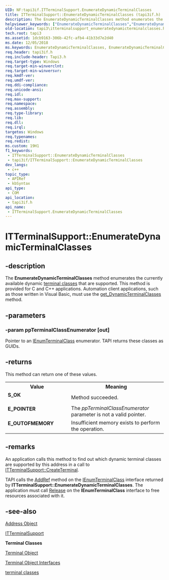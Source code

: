 ```yaml
---
UID: NF:tapi3if.ITTerminalSupport.EnumerateDynamicTerminalClasses
title: ITTerminalSupport::EnumerateDynamicTerminalClasses (tapi3if.h)
description: The EnumerateDynamicTerminalClasses method enumerates the currently available dynamic terminal classes that are supported.
helpviewer_keywords: ["EnumerateDynamicTerminalClasses","EnumerateDynamicTerminalClasses method [TAPI 2.2]","EnumerateDynamicTerminalClasses method [TAPI 2.2]","ITTerminalSupport interface","ITTerminalSupport interface [TAPI 2.2]","EnumerateDynamicTerminalClasses method","ITTerminalSupport.EnumerateDynamicTerminalClasses","ITTerminalSupport::EnumerateDynamicTerminalClasses","_tapi3_itterminalsupport_enumeratedynamicterminalclasses","tapi3.itterminalsupport_enumeratedynamicterminalclasses","tapi3if/ITTerminalSupport::EnumerateDynamicTerminalClasses"]
old-location: tapi3\itterminalsupport_enumeratedynamicterminalclasses.htm
tech.root: tapi3
ms.assetid: 1dcb9163-306b-42fc-afb4-41b33d7e2d40
ms.date: 12/05/2018
ms.keywords: EnumerateDynamicTerminalClasses, EnumerateDynamicTerminalClasses method [TAPI 2.2], EnumerateDynamicTerminalClasses method [TAPI 2.2],ITTerminalSupport interface, ITTerminalSupport interface [TAPI 2.2],EnumerateDynamicTerminalClasses method, ITTerminalSupport.EnumerateDynamicTerminalClasses, ITTerminalSupport::EnumerateDynamicTerminalClasses, _tapi3_itterminalsupport_enumeratedynamicterminalclasses, tapi3.itterminalsupport_enumeratedynamicterminalclasses, tapi3if/ITTerminalSupport::EnumerateDynamicTerminalClasses
req.header: tapi3if.h
req.include-header: Tapi3.h
req.target-type: Windows
req.target-min-winverclnt: 
req.target-min-winversvr: 
req.kmdf-ver: 
req.umdf-ver: 
req.ddi-compliance: 
req.unicode-ansi: 
req.idl: 
req.max-support: 
req.namespace: 
req.assembly: 
req.type-library: 
req.lib: 
req.dll: 
req.irql: 
targetos: Windows
req.typenames: 
req.redist: 
ms.custom: 19H1
f1_keywords:
 - ITTerminalSupport::EnumerateDynamicTerminalClasses
 - tapi3if/ITTerminalSupport::EnumerateDynamicTerminalClasses
dev_langs:
 - c++
topic_type:
 - APIRef
 - kbSyntax
api_type:
 - COM
api_location:
 - tapi3if.h
api_name:
 - ITTerminalSupport.EnumerateDynamicTerminalClasses
---
```


# ITTerminalSupport::EnumerateDynamicTerminalClasses


## -description

The 
<b>EnumerateDynamicTerminalClasses</b> method enumerates the currently available dynamic 
<a href="https://docs.microsoft.com/windows/desktop/Tapi/terminal-class">terminal classes</a> that are supported. This method is provided for C and C++ applications. Automation client applications, such as those written in Visual Basic, must use the 
<a href="https://docs.microsoft.com/windows/desktop/api/tapi3if/nf-tapi3if-itterminalsupport-get_dynamicterminalclasses">get_DynamicTerminalClasses</a> method.

## -parameters

### -param ppTerminalClassEnumerator [out]

Pointer to an 
<a href="https://docs.microsoft.com/windows/desktop/api/tapi3if/nn-tapi3if-ienumterminalclass">IEnumTerminalClass</a> enumerator. TAPI returns these classes as GUIDs.

## -returns

This method can return one of these values.

<table>
<tr>
<th>Value</th>
<th>Meaning</th>
</tr>
<tr>
<td width="40%">
<dl>
<dt><b>S_OK</b></dt>
</dl>
</td>
<td width="60%">
Method succeeded.

</td>
</tr>
<tr>
<td width="40%">
<dl>
<dt><b>E_POINTER</b></dt>
</dl>
</td>
<td width="60%">
The <i>ppTerminalClassEnumerator</i> parameter is not a valid pointer.

</td>
</tr>
<tr>
<td width="40%">
<dl>
<dt><b>E_OUTOFMEMORY</b></dt>
</dl>
</td>
<td width="60%">
Insufficient memory exists to perform the operation.

</td>
</tr>
</table>

## -remarks

An application calls this method to find out which dynamic terminal classes are supported by this address in a call to 
<a href="https://docs.microsoft.com/windows/desktop/api/tapi3if/nf-tapi3if-itterminalsupport-createterminal">ITTerminalSupport::CreateTerminal</a>.

TAPI calls the <a href="https://docs.microsoft.com/windows/desktop/api/unknwn/nf-unknwn-iunknown-addref">AddRef</a> method on the 
<a href="https://docs.microsoft.com/windows/desktop/api/tapi3if/nn-tapi3if-ienumterminalclass">IEnumTerminalClass</a> interface returned by <b>ITTerminalSupport::EnumerateDynamicTerminalClasses</b>. The application must call <a href="https://docs.microsoft.com/windows/desktop/api/unknwn/nf-unknwn-iunknown-release">Release</a> on the 
<b>IEnumTerminalClass</b> interface to free resources associated with it.

## -see-also

<a href="https://docs.microsoft.com/windows/desktop/Tapi/address-object">Address Object</a>



<a href="https://docs.microsoft.com/windows/desktop/api/tapi3if/nn-tapi3if-itterminalsupport">ITTerminalSupport</a>



<b>Terminal Classes</b>



<a href="https://docs.microsoft.com/windows/desktop/Tapi/terminal-object">Terminal Object</a>



<a href="https://docs.microsoft.com/windows/desktop/Tapi/terminal-object-interfaces">Terminal Object Interfaces</a>



<a href="https://docs.microsoft.com/windows/desktop/Tapi/terminal-class">terminal classes</a>

